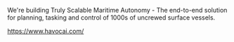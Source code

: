 We're building Truly Scalable Maritime Autonomy - The end-to-end solution for planning, tasking and control of 1000s of uncrewed surface vessels.

https://www.havocai.com/

